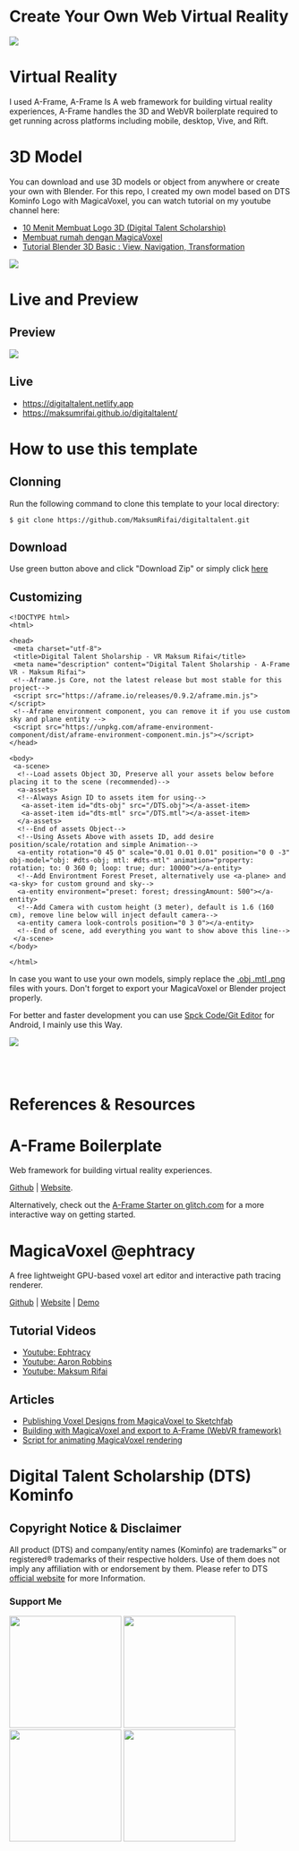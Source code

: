 # Create Your Own Web Virtual Reality

<a href="https://github.com/MaksumRifai/digitaltalent/blob/master/dts-preview.png"><img src="https://raw.githubusercontent.com/MaksumRifai/digitaltalent/master/dts-preview.png"></a>

# Virtual Reality
I used A-Frame, A-Frame Is A web framework for building virtual reality experiences, A-Frame handles the 3D and WebVR boilerplate required to get running across platforms including mobile, desktop, Vive, and Rift.

# 3D Model
You can download and use 3D models or object from anywhere or create your own with Blender. For this repo, I created my own model based on DTS Kominfo Logo with MagicaVoxel, you can watch tutorial on my youtube channel here:

- [10 Menit Membuat Logo 3D (Digital Talent Scholarship)](https://www.youtube.com/watch?v=0GfNYFcDjMU&t=6s)
- [Membuat rumah dengan MagicaVoxel](https://www.youtube.com/watch?v=nbfeWj46R3c)
- [Tutorial Blender 3D Basic : View, Navigation, Transformation](https://www.youtube.com/watch?v=tEAuDC7SjsQ&t=33s)

<a href="https://www.youtube.com/watch?v=0GfNYFcDjMU&t=6s"><img src="https://i3.ytimg.com/vi/0GfNYFcDjMU/hqdefault.jpg"></a>

# Live and Preview
## Preview
<a href="https://github.com/MaksumRifai/digitaltalent/blob/master/dts-preview.gif"><img src="https://raw.githubusercontent.com/MaksumRifai/digitaltalent/master/dts-preview.gif"></a>
## Live
- https://digitaltalent.netlify.app
- https://maksumrifai.github.io/digitaltalent/

# How to use this template
## Clonning
Run the following command to clone this template to your local directory:
```
$ git clone https://github.com/MaksumRifai/digitaltalent.git

```
## Download
Use green button above and click "Download Zip" or simply click [here](https://github.com/MaksumRifai/digitaltalent/archive/master.zip)
## Customizing

```
<!DOCTYPE html>
<html>

<head>
 <meta charset="utf-8">
 <title>Digital Talent Sholarship - VR Maksum Rifai</title>
 <meta name="description" content="Digital Talent Sholarship - A-Frame VR - Maksum Rifai">
 <!--Aframe.js Core, not the latest release but most stable for this project-->
 <script src="https://aframe.io/releases/0.9.2/aframe.min.js"></script>
 <!--Aframe environment component, you can remove it if you use custom sky and plane entity -->
 <script src="https://unpkg.com/aframe-environment-component/dist/aframe-environment-component.min.js"></script>
</head>

<body>
 <a-scene>
  <!--Load assets Object 3D, Preserve all your assets below before placing it to the scene (recommended)-->
  <a-assets>
  <!--Always Asign ID to assets item for using-->
   <a-asset-item id="dts-obj" src="/DTS.obj"></a-asset-item>
   <a-asset-item id="dts-mtl" src="/DTS.mtl"></a-asset-item>
  </a-assets>
  <!--End of assets Object-->
  <!--Using Assets Above with assets ID, add desire position/scale/rotation and simple Animation-->
  <a-entity rotation="0 45 0" scale="0.01 0.01 0.01" position="0 0 -3" obj-model="obj: #dts-obj; mtl: #dts-mtl" animation="property: rotation; to: 0 360 0; loop: true; dur: 10000"></a-entity>
  <!--Add Environtment Forest Preset, alternatively use <a-plane> and <a-sky> for custom ground and sky-->
  <a-entity environment="preset: forest; dressingAmount: 500"></a-entity>
  <!--Add Camera with custom height (3 meter), default is 1.6 (160 cm), remove line below will inject default camera-->
  <a-entity camera look-controls position="0 3 0"></a-entity>
  <!--End of scene, add everything you want to show above this line-->
 </a-scene>
</body>

</html>

```

In case you want to use your own models, simply replace the [.obj .mtl .png](https://en.m.wikipedia.org/wiki/Wavefront_.obj_file) files with yours. Don't forget to export your MagicaVoxel or Blender project properly.

For better and faster development you can use [Spck Code/Git Editor](http://play.google.com/store/apps/details?id=io.spck) for Android, I mainly use this Way.

<a href="https://github.com/MaksumRifai/360vr/blob/master/360vr.gif"><img src="https://raw.githubusercontent.com/MaksumRifai/360vr/master/360vr.gif"></a>

<br/><br/>
# References & Resources

# A-Frame Boilerplate

Web framework for building virtual reality experiences.

[Github](https://github.com/aframevr/aframe) | [Website](https://aframe.io).

Alternatively, check out the [A-Frame Starter on
glitch.com](https://glitch.com/~aframe) for a more interactive way on getting
started.

# MagicaVoxel @ephtracy

A free lightweight GPU-based voxel art editor and interactive path tracing renderer.

[Github](https://github.com/ephtracy) | [Website](https://ephtracy.github.io/) | [Demo](https://youtu.be/mfKx4j-C6nI)

## Tutorial Videos

- [Youtube: Ephtracy](https://youtu.be/d_WymsNdRBA)
- [Youtube: Aaron Robbins](https://www.youtube.com/playlist?list=PLHtmobOgsDvlikllA1MBk7pk_DWlmtR_S)
- [Youtube: Maksum Rifai](https://www.youtube.com/watch?v=0GfNYFcDjMU&t=42s)

## Articles

- [Publishing Voxel Designs from MagicaVoxel to Sketchfab](https://blog.sketchfab.com/publishing-voxel-designs-from-magicavoxel-to-sketchfab/)
- [Building with MagicaVoxel and export to A-Frame (WebVR framework)](https://aframe.io/docs/0.3.0/guides/building-with-magicavoxel.html)
- [Script for animating MagicaVoxel rendering](http://drinkdecaf.com/magicavoxel_animate)

# Digital Talent Scholarship (DTS) Kominfo

## Copyright Notice & Disclaimer

All product (DTS) and company/entity names (Kominfo) are trademarks™ or registered® trademarks of their respective holders. Use of them does not imply any affiliation with or endorsement by them.
Please refer to DTS [official website](https://digitalent.kominfo.go.id) for more Information.

### Support Me
<a href="https://www.paypal.me/maksumrifai"><img src="https://encrypted-tbn0.gstatic.com/images?q=tbn%3AANd9GcSRU16oC9ndfwmD5a14Df0X7B96ummOHmQGsg&usqp=CAU" width="200"></a>
<a href="https://invoice.xendit.co/donation/Dukungan"><img src="https://encrypted-tbn0.gstatic.com/images?q=tbn%3AANd9GcROR5VQJr0XTxLh-kmhGyyyQA0i8ISLTxQRcg&usqp=CAU" width="200"></a>
<a href="https://github.com/desainerhub"><img src="https://raw.githubusercontent.com/MaksumRifai/360vr/master/learn.png" width="200"></a>
<a href="https://github.com/Bekasi-Dev-Community"><img src="https://raw.githubusercontent.com/Bekasi-Dev-Community/bekasidev/master/assets/img/brand/bekasidev-stiker.png" width="200"></a>
